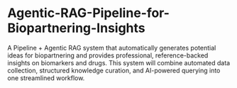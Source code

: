 # Agentic-RAG-Pipeline-for-Biopartnering-Insights
A Pipeline + Agentic RAG system that automatically generates potential ideas for biopartnering and provides professional, reference-backed insights on biomarkers and drugs. This system will combine automated data collection, structured knowledge curation, and AI-powered querying into one streamlined workflow.
